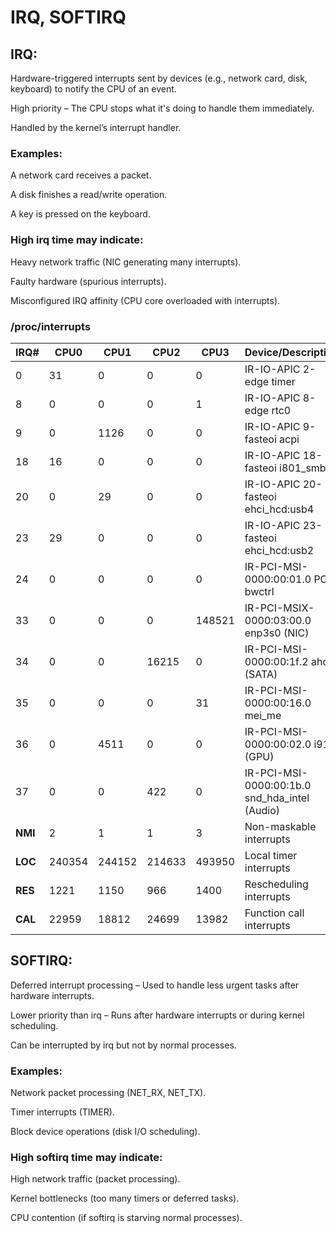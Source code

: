 # IRQ, SOFTIRQ

## IRQ:
Hardware-triggered interrupts sent by devices (e.g., network card, disk, keyboard) to notify the CPU of an event.

High priority – The CPU stops what it's doing to handle them immediately.

Handled by the kernel’s interrupt handler.

### Examples:
A network card receives a packet.

A disk finishes a read/write operation.

A key is pressed on the keyboard.

### High irq time may indicate:

Heavy network traffic (NIC generating many interrupts).

Faulty hardware (spurious interrupts).

Misconfigured IRQ affinity (CPU core overloaded with interrupts).


### /proc/interrupts

| IRQ#  | CPU0    | CPU1   | CPU2   | CPU3     | Device/Description          |
|-------|---------|--------|--------|----------|-----------------------------|
| 0     | 31      | 0      | 0      | 0        | IR-IO-APIC 2-edge timer     |
| 8     | 0       | 0      | 0      | 1        | IR-IO-APIC 8-edge rtc0      |
| 9     | 0       | 1126   | 0      | 0        | IR-IO-APIC 9-fasteoi acpi   |
| 18    | 16      | 0      | 0      | 0        | IR-IO-APIC 18-fasteoi i801_smbus |
| 20    | 0       | 29     | 0      | 0        | IR-IO-APIC 20-fasteoi ehci_hcd:usb4 |
| 23    | 29      | 0      | 0      | 0        | IR-IO-APIC 23-fasteoi ehci_hcd:usb2 |
| 24    | 0       | 0      | 0      | 0        | IR-PCI-MSI-0000:00:01.0 PCIe bwctrl |
| 33    | 0       | 0      | 0      | 148521   | IR-PCI-MSIX-0000:03:00.0 enp3s0 (NIC) |
| 34    | 0       | 0      | 16215  | 0        | IR-PCI-MSI-0000:00:1f.2 ahci (SATA) |
| 35    | 0       | 0      | 0      | 31       | IR-PCI-MSI-0000:00:16.0 mei_me |
| 36    | 0       | 4511   | 0      | 0        | IR-PCI-MSI-0000:00:02.0 i915 (GPU) |
| 37    | 0       | 0      | 422    | 0        | IR-PCI-MSI-0000:00:1b.0 snd_hda_intel (Audio) |
| **NMI** | 2     | 1      | 1      | 3        | Non-maskable interrupts     |
| **LOC** | 240354 | 244152 | 214633 | 493950   | Local timer interrupts      |
| **RES** | 1221   | 1150   | 966    | 1400     | Rescheduling interrupts     |
| **CAL** | 22959  | 18812  | 24699  | 13982    | Function call interrupts    |

## SOFTIRQ:

Deferred interrupt processing – Used to handle less urgent tasks after hardware interrupts.

Lower priority than irq – Runs after hardware interrupts or during kernel scheduling.

Can be interrupted by irq but not by normal processes.

### Examples:
Network packet processing (NET_RX, NET_TX).

Timer interrupts (TIMER).

Block device operations (disk I/O scheduling).

### High softirq time may indicate:

High network traffic (packet processing).

Kernel bottlenecks (too many timers or deferred tasks).

CPU contention (if softirq is starving normal processes).
